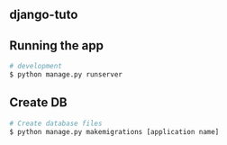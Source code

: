 ## django-tuto

## Running the app

```bash
# development
$ python manage.py runserver
```

## Create DB

```bash
# Create database files
$ python manage.py makemigrations [application name]
```
